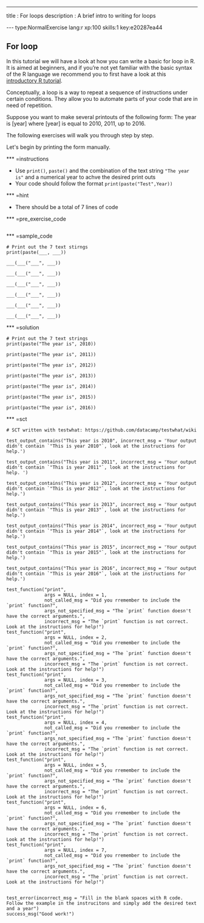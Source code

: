 ---
title       : For loops
description : A brief intro to writing for loops

--- type:NormalExercise lang:r xp:100 skills:1 key:e20287ea44
## For loop

In this tutorial we will have a look at how you can write a basic for loop in R. It is aimed at beginners, and if you’re not yet familiar with the basic syntax of the R language we recommend you to first have a look at this <a href = "https://www.datacamp.com/courses/free-introduction-to-r">introductory R tutorial</a>.

Conceptually, a loop is a way to repeat a sequence of instructions under certain conditions. They allow you to automate parts of your code that are in need of repetition. 

Suppose you want to make several printouts of the following form: The year is [year] where [year] is equal to 2010, 2011, up to 2016. 

The following exercises will walk you through step by step.

Let's begin by printing the form manually. 

*** =instructions
- Use `print()`, `paste()` and the combination of the text string `"The year is"` and a numerical year to achve the desired print outs
- Your code should follow the format ```print(paste("Test",Year))```


*** =hint
- There should be a total of 7 lines of code

*** =pre_exercise_code
```{r}

```

*** =sample_code
```{r}
# Print out the 7 text stirngs
print(paste(___, ___))

___(___("___", ___))

___(___("___", ___))

___(___("___", ___))

___(___("___", ___))

___(___("___", ___))

___(___("___", ___))

```

*** =solution
```{r}
# Print out the 7 text strings
print(paste("The year is", 2010))

print(paste("The year is", 2011))

print(paste("The year is", 2012))

print(paste("The year is", 2013))

print(paste("The year is", 2014))

print(paste("The year is", 2015))

print(paste("The year is", 2016))

```

*** =sct
```{r}
# SCT written with testwhat: https://github.com/datacamp/testwhat/wiki

test_output_contains("This year is 2010", incorrect_msg = 'Your output didn't contain `"This is year 2010"`, look at the instructions for help.')

test_output_contains("This year is 2011", incorrect_msg = 'Your output didn't contain `"This is year 2011"`, look at the instructions for help. ')

test_output_contains("This year is 2012", incorrect_msg = 'Your output didn't contain `"This is year 2012"`, look at the instructions for help.')

test_output_contains("This year is 2013", incorrect_msg = 'Your output didn't contain `"This is year 2013"`, look at the instructions for help.')

test_output_contains("This year is 2014", incorrect_msg = 'Your output didn't contain `"This is year 2014"`, look at the instructions for help.')

test_output_contains("This year is 2015", incorrect_msg = 'Your output didn't contain `"This is year 2015"`, look at the instructions for help.')

test_output_contains("This year is 2016", incorrect_msg = 'Your output didn't contain `"This is year 2016"`, look at the instructions for help.')

test_function("print", 
              args = NULL, index = 1, 
              not_called_msg = "Did you rremember to include the `print` function?", 
              args_not_specified_msg = "The `print` function doesn't have the correct arguments.", 
              incorrect_msg = "The `print` function is not correct. Look at the instructions for help!")
test_function("print", 
              args = NULL, index = 2, 
              not_called_msg = "Did you rremember to include the `print` function?", 
              args_not_specified_msg = "The `print` function doesn't have the correct arguments.", 
              incorrect_msg = "The `print` function is not correct. Look at the instructions for help!")
test_function("print", 
              args = NULL, index = 3, 
              not_called_msg = "Did you rremember to include the `print` function?", 
              args_not_specified_msg = "The `print` function doesn't have the correct arguments.", 
              incorrect_msg = "The `print` function is not correct. Look at the instructions for help!")
test_function("print", 
              args = NULL, index = 4, 
              not_called_msg = "Did you rremember to include the `print` function?", 
              args_not_specified_msg = "The `print` function doesn't have the correct arguments.", 
              incorrect_msg = "The `print` function is not correct. Look at the instructions for help!")
test_function("print", 
              args = NULL, index = 5, 
              not_called_msg = "Did you rremember to include the `print` function?", 
              args_not_specified_msg = "The `print` function doesn't have the correct arguments.", 
              incorrect_msg = "The `print` function is not correct. Look at the instructions for help!")
test_function("print", 
              args = NULL, index = 6, 
              not_called_msg = "Did you rremember to include the `print` function?", 
              args_not_specified_msg = "The `print` function doesn't have the correct arguments.", 
              incorrect_msg = "The `print` function is not correct. Look at the instructions for help!")
test_function("print", 
              args = NULL, index = 7, 
              not_called_msg = "Did you rremember to include the `print` function?", 
              args_not_specified_msg = "The `print` function doesn't have the correct arguments.", 
              incorrect_msg = "The `print` function is not correct. Look at the instructions for help!")


test_error(incorrect_msg = "Fill in the blank spaces with R code. Follow the example in the instrucitons and simply add the desired text and a year")
success_msg("Good work!")
```
